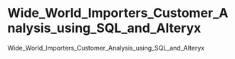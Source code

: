 # Wide_World_Importers_Customer_Analysis_using_SQL_and_Alteryx
Wide_World_Importers_Customer_Analysis_using_SQL_and_Alteryx
